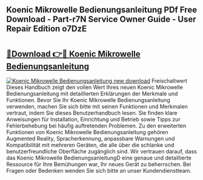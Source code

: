 ## Koenic Mikrowelle Bedienungsanleitung PDf Free Download - Part-r7N Service Owner Guide - User Repair Edition o7DzE

# <h2><a href="http://df1rz5.blite.top/?on=Koenic+Mikrowelle+Bedienungsanleitung">🔗Download 👉🔴 Koenic Mikrowelle Bedienungsanleitung</a></h2>

[![Koenic Mikrowelle Bedienungsanleitung new download](https://i.imgur.com/lujVjoI.png)](http://df1rz5.blite.top/?on=Koenic+Mikrowelle+Bedienungsanleitung)
Freischaltwert Dieses Handbuch zeigt den vollen Wert Ihres neuen Koenic Mikrowelle Bedienungsanleitung mit detaillierten Erklärungen der Merkmale und Funktionen. Bevor Sie Ihr Koenic Mikrowelle Bedienungsanleitung verwenden, machen Sie sich bitte mit seinen Funktionen und Merkmalen vertraut, indem Sie dieses Benutzerhandbuch lesen. Sie finden klare Anweisungen für Installation, Einrichtung und Betrieb sowie Tipps zur Fehlerbehebung bei häufig auftretenden Problemen. Zu den erweiterten Funktionen von Koenic Mikrowelle Bedienungsanleitung gehören Augmented Reality, Spracherkennung, anpassbare Warnungen und Kompatibilität mit mehreren Geräten, die alle über die schlanke und benutzerfreundliche Oberfläche zugänglich sind. Wir vertrauen darauf, dass das Koenic Mikrowelle BedienungsanleitungD eine genaue und detaillierte Ressource für Ihre Bemühungen war, Ihr neues Gerät zu beherrschen. Bei Fragen oder Bedenken wenden Sie sich bitte an unser Kundendienstteam.
